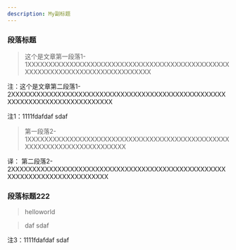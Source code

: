 ```yaml
---
description: My副标题
---
```


### 段落标题

> 这个是文章第一段落1-1XXXXXXXXXXXXXXXXXXXXXXXXXXXXXXXXXXXXXXXXXXXXXXXXXXXXXXXXXXXXXXXXXXXXXXXXXXXXXX

注：这个是文章第二段落1-2XXXXXXXXXXXXXXXXXXXXXXXXXXXXXXXXXXXXXXXXXXXXXXXXXXXXXXXXXXXXXXXXXXXXXXXXXXXX

注1：1111fdafdaf sdaf

> 第一段落2-1XXXXXXXXXXXXXXXXXXXXXXXXXXXXXXXXXXXXXXXXXXXXXXXXXXXXXXXXXXXXXXXXXXXXXXXX

译： 第二段落2-2XXXXXXXXXXXXXXXXXXXXXXXXXXXXXXXXXXXXXXXXXXXXXXXXXXXXXXXXXXXXXXXXXXXXXXXXXXX

### 段落标题222

> helloworld

> daf sdaf

注3：1111fdafdaf sdaf
